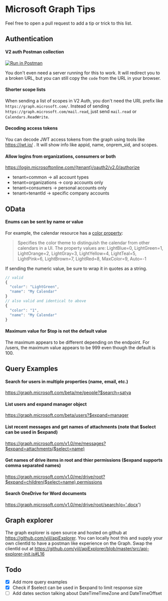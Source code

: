 # Microsoft Graph Tips
Feel free to open a pull request to add a tip or trick to this list.


## Authentication
#### V2 auth Postman collection
[![Run in Postman](https://raw.githubusercontent.com/Azure/azure-content/master/articles/active-directory/media/active-directory-v2-protocols-oauth-code/runInPostman.png)](https://app.getpostman.com/run-collection/8f5715ec514865a07e6a)

You don't even need a server running for this to work. It will redirect you to a broken URL, but you can still copy the `code` from the URL in your browser.
#### Shorter scope lists
When sending a list of scopes in V2 Auth, you don't need the URL prefix like `https://graph.microsoft.com/`. Instead of sending `https://graph.microsoft.com/mail.read`, just send `mail.read` or `Calendars.ReadWrite`.

#### Decoding access tokens
You can decode JWT access tokens from the graph using tools like https://jwt.io/ .  It will show info like appid, name, onprem_sid, and scopes.

#### Allow logins from organizations, consumers or both
https://login.microsoftonline.com/{tenant}/oauth2/v2.0/authorize
* tenant=common -> all account types
* tenant=organizations -> corp accounts only
* tenant=consumers -> personal accounts only
* tenant=tenantId -> specific company accounts

## OData

#### Enums can be sent by name or value
For example, the calendar resource has a [color property](https://graph.microsoft.io/en-us/docs/api-reference/v1.0/resources/calendar#properties):
> Specifies the color theme to distinguish the calendar from other calendars in a UI. The property values are: LightBlue=0, LightGreen=1, LightOrange=2, LightGray=3, LightYellow=4, LightTeal=5, LightPink=6, LightBrown=7, LightRed=8, MaxColor=9, Auto=-1

If sending the numeric value, be sure to wrap it in quotes as a string.
```javascript
// valid
{
  "color": "LightGreen",
  "name": "My Calendar"
}
// also valid and identical to above
{
  "color": "1",
  "name": "My Calendar"
}

```
#### Maximum value for $top is not the default value
The maximum appears to be different depending on the endpoint. For /users, the maximum value appears to be 999 even though the default is 100.


## Query Examples
#### Search for users in multiple properties (name, email, etc.)
https://graph.microsoft.com/beta/me/people?$search=satya

#### List users and expand manager object
https://graph.microsoft.com/beta/users?$expand=manager

#### List recent messages and get names of attachments (note that $select can be used in $expand)
https://graph.microsoft.com/v1.0/me/messages?$expand=attachments($select=name)

#### Get names of drive items in root and thier permissions ($expand supports comma separated names)
https://graph.microsoft.com/v1.0/me/drive/root?$expand=children($select=name),permissions

#### Search OneDrive for Word documents
https://graph.microsoft.com/v1.0/me/drive/root/search(q='.docx')


## Graph explorer
The graph explorer is open source and hosted on github at https://github.com/yiil/apiExplorer.
You can locally host this and supply your own clientId to have a postman like experience on the Graph.
Swap the clientId out at https://github.com/yiil/apiExplorer/blob/master/src/api-explorer-init.js#L16

## Todo
- [x] Add more query examples
- [x] Check if $select can be used in $expand to limit response size
- [ ] Add dates section talking about DateTimeTimeZone and DateTimeOffset
